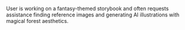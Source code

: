 User is working on a fantasy-themed storybook and often requests assistance finding reference images and generating AI illustrations with magical forest aesthetics.